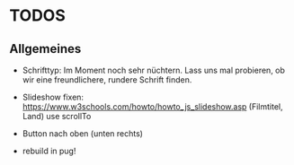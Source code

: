 # TODOS

## Allgemeines

* Schrifttyp: Im Moment noch sehr nüchtern. Lass uns mal probieren, ob wir eine freundlichere, rundere Schrift finden.

* Slideshow fixen: https://www.w3schools.com/howto/howto_js_slideshow.asp (Filmtitel, Land) use scrollTo

* Button nach oben (unten rechts)

* rebuild in pug!
